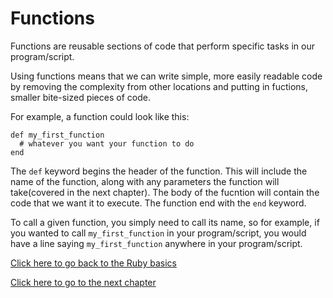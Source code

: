 # Functions

Functions are reusable sections of code that perform specific tasks in our program/script.

Using functions means that we can write simple, more easily readable code by removing the complexity from other locations and putting in fuctions, smaller bite-sized pieces of code.

For example, a function could look like this:
```
def my_first_function
  # whatever you want your function to do
end
```

The `def` keyword begins the header of the function.
This will include the name of the function, along with any parameters the function will take(covered in the next chapter).
The body of the fucntion will contain the code that we want it to execute.
The function end with the `end` keyword.

To call a given function, you simply need to call its name, so for example, if you wanted to call `my_first_function` in your program/script, you would have a line saying `my_first_function` anywhere in your program/script.

[Click here to go back to the Ruby basics](../)

[Click here to go to the next chapter](../functions_with_parameters/)
